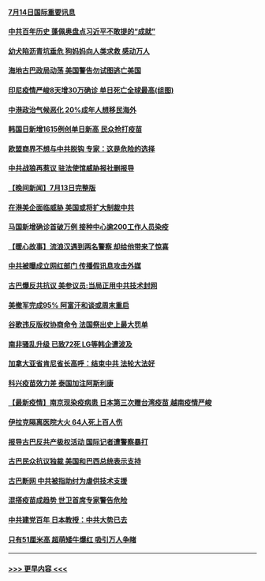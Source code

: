 #### [7月14日国际重要讯息](../pages/prog202/a103165273.md?t=07141651) 
#### [中共百年历史 蓬佩奥盘点习近平不敢提的“成就”](../pages/prog202/a103165265.md?t=07141651) 
#### [幼犬陷沥青坑垂危 狗妈妈向人类求救 感动万人](../pages/prog202/a103165238.md?t=07141651) 
#### [海地古巴政局动荡 美国警告勿试图逃亡美国](../pages/prog202/a103165226.md?t=07141651) 
#### [印尼疫情严峻8天增30万确诊 单日死亡全球最高(组图)](../pages/prog202/a103165189.md?t=07141651) 
#### [中港政治气候恶化 20%成年人想移民海外](../pages/prog202/a103165162.md?t=07141651) 
#### [韩国日新增1615例创单日新高 民众抢打疫苗](../pages/prog202/a103165172.md?t=07141651) 
#### [欧盟商界不想与中共脱钩 专家：这是危险的选择](../pages/prog202/a103165150.md?t=07141651) 
#### [中共战狼再惹议 驻法使馆威胁报社删报导](../pages/prog202/a103164964.md?t=07141651) 
#### [【晚间新闻】7月13日完整版](../pages/prog202/a103165100.md?t=07141651) 
#### [在港美企面临威胁 美国或将扩大制裁中共](../pages/prog202/a103164900.md?t=07141651) 
#### [马国新增确诊首破万例 接种中心逾200工作人员染疫](../pages/prog202/a103165087.md?t=07141651) 
#### [【暖心故事】流浪汉遇到两名警察 却给他带来了惊喜](../pages/prog202/a103163976.md?t=07141651) 
#### [中共被曝成立网红部门 传播假讯息攻击外媒](../pages/prog202/a103163980.md?t=07141651) 
#### [古巴爆反共抗议 美参议员:当局正用中共技术封网](../pages/prog202/a103164917.md?t=07141651) 
#### [美撤军完成95% 阿富汗和谈或周末重启](../pages/prog202/a103164951.md?t=07141651) 
#### [谷歌违反版权协商命令 法国祭出史上最大罚单](../pages/prog202/a103164913.md?t=07141651) 
#### [南非骚乱升级 已致72死 LG等韩企遭波及](../pages/prog202/a103164852.md?t=07141651) 
#### [加拿大亚省肯尼省长高呼：结束中共 法轮大法好](../pages/prog202/a103164798.md?t=07141651) 
#### [科兴疫苗效力差 泰国加注阿斯利康](../pages/prog202/a103164543.md?t=07141651) 
#### [【最新疫情】南京现染疫病患 日本第三次赠台湾疫苗 越南疫情严峻](../pages/prog202/a103164692.md?t=07141651) 
#### [伊拉克隔离医院大火 64人死上百人伤](../pages/prog202/a103164701.md?t=07141651) 
#### [报导古巴反共产极权活动 国际记者遭警察暴打](../pages/prog202/a103164529.md?t=07141651) 
#### [古巴民众抗议独裁 美国和巴西总统表示支持](../pages/prog202/a103164625.md?t=07141651) 
#### [古巴断网 中共被指助纣为虐供技术支援](../pages/prog202/a103164623.md?t=07141651) 
#### [混搭疫苗成趋势 世卫首席专家警告危险](../pages/prog202/a103164539.md?t=07141651) 
#### [中共建党百年 日本教授：中共大势已去](../pages/prog202/a103164593.md?t=07141651) 
#### [只有51厘米高 超萌矮牛爆红 吸引万人争睹](../pages/prog202/a103164494.md?t=07141651) 

----
#### [ >>> 更早内容 <<< ](../indexes/prog202-earlier.md)
